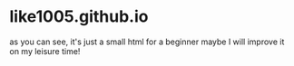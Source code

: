 # like1005.github.io
as you can see, it's just a small html for a beginner
maybe I will improve it on my leisure time!

